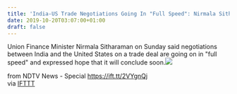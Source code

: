 ```yaml
---
title: 'India-US Trade Negotiations Going In "Full Speed": Nirmala Sitharaman'
date: 2019-10-20T03:07:00+01:00
draft: false
---
```


Union Finance Minister Nirmala Sitharaman on Sunday said negotiations between India and the United States on a trade deal are going on in "full speed" and expressed hope that it will conclude soon.![](http://feeds.feedburner.com/~r/NDTV-LatestNews/~4/5Jxc0voksnY)  
  
from NDTV News - Special https://ift.tt/2VYgnQj  
via [IFTTT](https://ifttt.com/?ref=da&site=blogger)